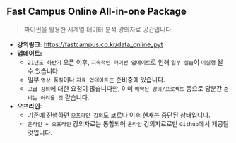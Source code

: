 ## Fast Campus Online All-in-one Package

> 파이썬을 활용한 시계열 데이터 분석 강의자료 공간입니다.
- **강의링크:** https://fastcampus.co.kr/data_online_pyt
- **업데이트:** 
  - `21년도 하반기` 오픈 이후, `지속적인 파이썬 업데이트`로 인해 `일부 실습`이 `미실행` 될 수 있습니다.
  - 일부 `영상 품질`이나 `자료 업데이트`는 준비중에 있습니다.
  - `고급 강의`에 대한 요청이 많습니다만, 이미 `예약된 강의/프로젝트` 등으로 당분간 `준비는 어려울 것` 같습니다.
- **오프라인:** 
  - 기존에 진행하던 `오프라인 강의`도 코로나 이후 현재는 중단된 상태입니다.
  - `온라인 + 오프라인` 강의자료는 통합되어 `온라인` 강의자료로만 `Github`에서 제공될 것입니다.
